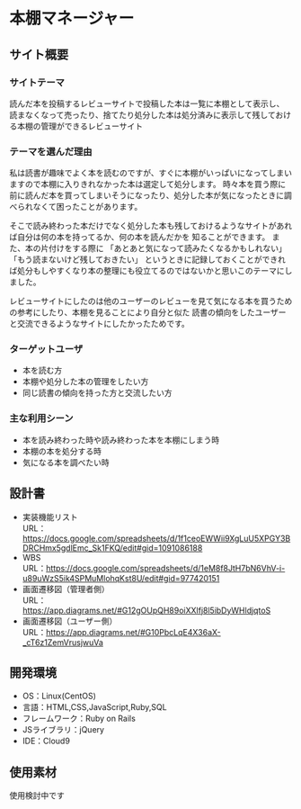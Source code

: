 # 本棚マネージャー

## サイト概要
### サイトテーマ
読んだ本を投稿するレビューサイトで投稿した本は一覧に本棚として表示し、
読まなくなって売ったり、捨てたり処分した本は処分済みに表示して残しておける本棚の管理ができるレビューサイト

### テーマを選んだ理由
私は読書が趣味でよく本を読むのですが、すぐに本棚がいっぱいになってしまいますので本棚に入りきれなかった本は選定して処分します。
時々本を買う際に前に読んだ本を買ってしまいそうになったり、処分した本が気になったときに調べられなくて困ったことがあります。

そこで読み終わった本だけでなく処分した本も残しておけるようなサイトがあれば自分は何の本を持ってるか、何の本を読んだかを
知ることができます。
また、本の片付けをする際に
「あとあと気になって読みたくなるかもしれない」
「もう読まないけど残しておきたい」
というときに記録しておくことができれば処分もしやすくなり本の整理にも役立てるのではないかと思いこのテーマにしました。

レビューサイトにしたのは他のユーザーのレビューを見て気になる本を買うための参考にしたり、本棚を見ることにより自分と似た
読書の傾向をしたユーザーと交流できるようなサイトにしたかったためです。

### ターゲットユーザ
- 本を読む方
- 本棚や処分した本の管理をしたい方
- 同じ読書の傾向を持った方と交流したい方

### 主な利用シーン
- 本を読み終わった時や読み終わった本を本棚にしまう時
- 本棚の本を処分する時
- 気になる本を調べたい時

## 設計書
- 実装機能リスト<br>
URL：https://docs.google.com/spreadsheets/d/1f1ceoEWWii9XgLuU5XPGY3BDRCHmx5gdlEmc_Sk1FKQ/edit#gid=1091086188
- WBS<br>
URL：https://docs.google.com/spreadsheets/d/1eM8f8JtH7bN6VhV-i-u89uWzS5ik4SPMuMlohqKst8U/edit#gid=977420151
- 画面遷移図（管理者側）<br>
URL：https://app.diagrams.net/#G12gOUpQH89oiXXlfj8l5ibDyWHldjqtoS
- 画面遷移図（ユーザー側）<br>
URL：https://app.diagrams.net/#G10PbcLqE4X36aX-_cT6z1ZemVrusjwuVa

## 開発環境
- OS：Linux(CentOS)
- 言語：HTML,CSS,JavaScript,Ruby,SQL
- フレームワーク：Ruby on Rails
- JSライブラリ：jQuery
- IDE：Cloud9

## 使用素材
使用検討中です